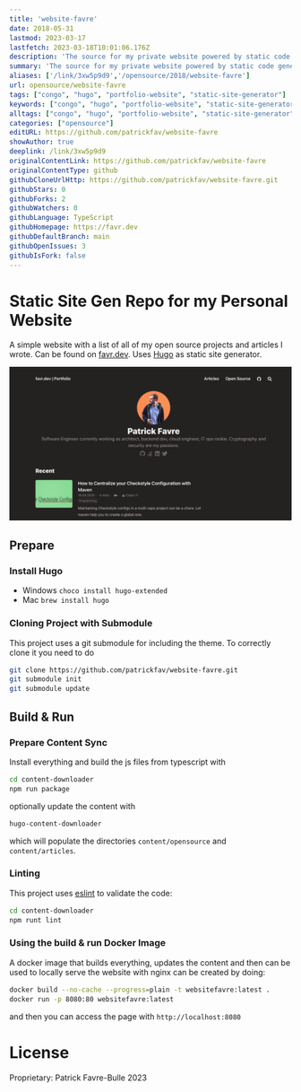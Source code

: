 ```yaml
---
title: 'website-favre'
date: 2018-05-31
lastmod: 2023-03-17
lastfetch: 2023-03-18T10:01:06.176Z
description: 'The source for my private website powered by static code generators.'
summary: 'The source for my private website powered by static code generators.'
aliases: ['/link/3xw5p9d9','/opensource/2018/website-favre']
url: opensource/website-favre
tags: ["congo", "hugo", "portfolio-website", "static-site-generator"]
keywords: ["congo", "hugo", "portfolio-website", "static-site-generator", "tailwindcss", "website-performance"]
alltags: ["congo", "hugo", "portfolio-website", "static-site-generator", "tailwindcss", "website-performance", "github", "TypeScript"]
categories: ["opensource"]
editURL: https://github.com/patrickfav/website-favre
showAuthor: true
deeplink: /link/3xw5p9d9
originalContentLink: https://github.com/patrickfav/website-favre
originalContentType: github
githubCloneUrlHttp: https://github.com/patrickfav/website-favre.git
githubStars: 0
githubForks: 2
githubWatchers: 0
githubLanguage: TypeScript
githubHomepage: https://favr.dev
githubDefaultBranch: main
githubOpenIssues: 3
githubIsFork: false
---
```

# Static Site Gen Repo for my Personal Website

A simple website with a list of all of my open source projects and articles I wrote. Can be found on [favr.dev](https://favr.dev). Uses [Hugo](https://gohugo.io/) as static site generator.

[](https://github.com/patrickfav/website-favre/actions)
[](https://github.com/patrickfav/website-favre/actions)
[](https://sonarcloud.io/summary/new_code?id=patrickfav_website-favre)
[](https://sonarcloud.io/summary/new_code?id=patrickfav_website-favre)
[](https://sonarcloud.io/summary/new_code?id=patrickfav_website-favre)

![Screenshot Website](gh_c99eb45c362a1585934c8ef0.png)

## Prepare

### Install Hugo

* Windows `choco install hugo-extended`
* Mac `brew install hugo`

### Cloning Project with Submodule

This project uses a git submodule for including the theme. To correctly clone it you need to do

```bash
git clone https://github.com/patrickfav/website-favre.git
git submodule init
git submodule update
```

## Build & Run

### Prepare Content Sync

Install everything and build the js files from typescript with

```bash
cd content-downloader
npm run package
```

optionally update the content with

```bash
hugo-content-downloader
```
which will populate the directories `content/opensource` and `content/articles`.

### Linting

This project uses [eslint](https://eslint.org/) to validate the code:

```bash
cd content-downloader
npm runt lint
```

### Using the build & run Docker Image

A docker image that builds everything, updates the content and then can be used to locally serve the website with nginx can be created by doing:

```bash
docker build --no-cache --progress=plain -t websitefavre:latest .
docker run -p 8080:80 websitefavre:latest
```

and then you can access the page with `http://localhost:8080`

# License

Proprietary: Patrick Favre-Bulle 2023
